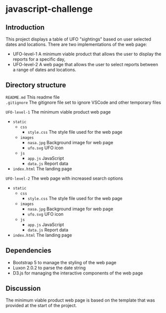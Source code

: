 # javascript-challenge

## Introduction  
This project displays a table of UFO "sightings" based on user selected dates and locations. There are two implementations of the web page:  
* UFO-level-1 A minimum viable product that allows the user to display the reports for a specific day,  
* UFO-level-2 A web page that allows the user to select reports between a range of dates and locations.  

## Directory structure  
```README.md``` This readme file  
```.gitignore``` The gitignore file set to ignore VSCode and other temporary files  

```UFO-level-1```  The minimum viable product web page   
* ```static```  
  * ```css```    
    * ```style.css``` The style file used for the web page    
  * ```images```    
    * ```nasa.jpg``` Background image for web page   
    * ```ufo.svg``` UFO icon  
  * ```js```  
    * ```app.js``` JavaScript 
    * ```data.js``` Report data  
* ```index.html``` The landing page  

```UFO-level-2```  The web page with increased search options    
* ```static```  
  * ```css```    
    * ```style.css``` The style file used for the web page    
  * ```images```    
    * ```nasa.jpg``` Background image for web page   
    * ```ufo.svg``` UFO icon  
  * ```js```  
    * ```app.js``` JavaScript 
    * ```data.js``` Report data  
* ```index.html``` The landing page  
## Dependencies   
* Bootstrap 5  to manage the styling of the web page  
* Luxon 2.0.2 to parse the date string  
* D3.js for managing the interactive components of the web page  


## Discussion  
The minimum viable product web page is based on the template that was provided at the start of the project.  
